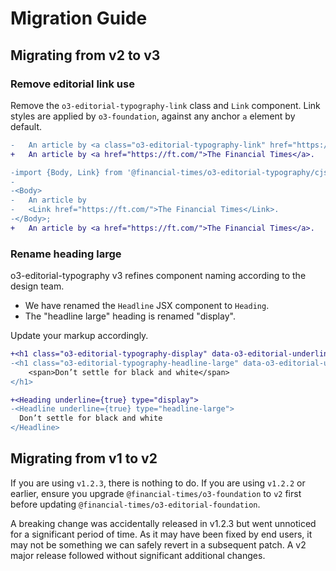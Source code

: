 # Migration Guide

## Migrating from v2 to v3

### Remove editorial link use

Remove the `o3-editorial-typography-link` class and `Link` component. Link styles are applied by `o3-foundation`, against any anchor `a` element by default.

```diff
-	An article by <a class="o3-editorial-typography-link" href="https://ft.com/">The Financial Times</a>.
+	An article by <a href="https://ft.com/">The Financial Times</a>.
```

```diff
-import {Body, Link} from '@financial-times/o3-editorial-typography/cjs'; // or /esm
-
-<Body>
-	An article by
-	<Link href="https://ft.com/">The Financial Times</Link>.
-</Body>;
+	An article by <a href="https://ft.com/">The Financial Times</a>.
```

### Rename heading large

o3-editorial-typography v3 refines component naming according to the design team.

- We have renamed the `Headline` JSX component to `Heading`.
- The "headline large" heading is renamed "display".

Update your markup accordingly.

```diff
+<h1 class="o3-editorial-typography-display" data-o3-editorial-underline="true">
-<h1 class="o3-editorial-typography-headline-large" data-o3-editorial-underline="true">
    <span>Don’t settle for black and white</span>
</h1>
```

```diff
+<Heading underline={true} type="display">
-<Headline underline={true} type="headline-large">
  Don’t settle for black and white
</Headline>
```

## Migrating from v1 to v2

If you are using `v1.2.3`, there is nothing to do. If you are using `v1.2.2` or earlier, ensure you upgrade `@financial-times/o3-foundation` to `v2` first before updating `@financial-times/o3-editorial-foundation`.

A breaking change was accidentally released in v1.2.3 but went unnoticed for a significant period of time. As it may have been fixed by end users, it may not be something we can safely revert in a subsequent patch. A v2 major release followed without significant additional changes.
